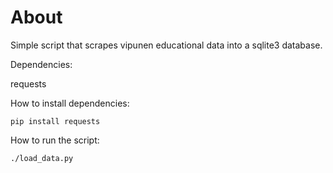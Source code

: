 # About

Simple script that scrapes vipunen educational data into a sqlite3 database.

Dependencies:

requests

How to install dependencies:
```
pip install requests
```

How to run the script:

```
./load_data.py
```
